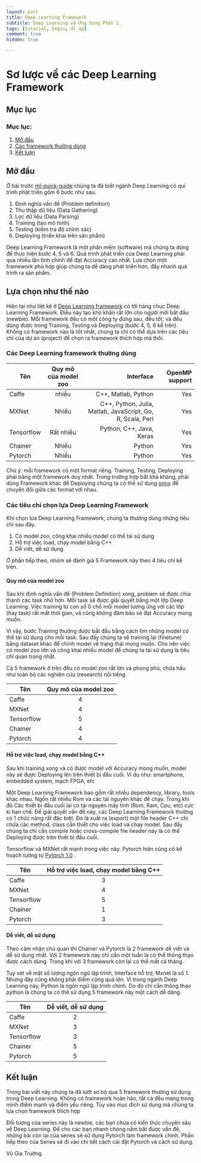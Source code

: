 ```yaml
---
layout: post
title: Deep Learning Framework
subtitle: Deep Learning và Ứng Dụng Phần 2.
tags: [tutorial, begin, dl_ap]
comment: true
hidden: true

---
```


# Sơ lược về các Deep Learning Framework

## Mục lục

### Mục lục:
1. [Mở đầu](#intro)
2. [Các framework thường dùng](#tools)
3. [Kết luận](#end)


## Mở đầu <a name="intro"></a>

Ở bài trước [ml-quick-guide](https://dlapplications.github.io/2018-06-02-ml-quick-guide/) 
chúng ta đã biết ngành Deep Learning có qui trình phát triển gồm 6 bước như sau. 

1. Định nghĩa vấn đề (Problem definition)
2. Thu thập dữ liệu (Data Gathering)
3. Lọc dữ liệu (Data Parsing)
4. Training (tạo mô hình)
5. Testing (kiểm tra độ chính xác)
6. Deploying (triển khai trên sản phẩm)

Deep Learning Framework là một phần mềm (software) mà chúng ta dùng để thực hiện bước 4, 5 và 6. Quá trình phát triển của Deep Learning phải qua nhiều lần tinh chỉnh để đạt Accuracy cao nhất. Lựa chọn một framework phù hợp giúp chúng ta dễ dàng phát triển hơn, đẩy nhanh quá trình ra sản phẩm. 

## Lựa chọn như thế nào <a name="tools"></a>

Hiện tại như liệt kê ở  [Deep Learning framework](https://en.wikipedia.org/wiki/Comparison_of_deep_learning_software) có tới hàng chục Deep Learning Framework. Điều này tạo khó khăn rất lớn cho người mới bắt đầu (newbie). Mỗi framework đều có một công ty đứng sau, đều tốt, và đều dùng được trong Training, Testing và Deploying (bước 4, 5, 6 kể trên). Không có framework nào là tốt nhất, chúng ta chỉ có thể dựa trên các tiêu chí của dự án (project) để chọn ra framework thích hợp mà thôi.

### Các Deep Learning framework thường dùng

| Tên        | Quy mô của model zoo   | Interface  | OpenMP support |
| ---------- |:-------------:| -----:     | -------:|
| Caffe       | nhiều  | C++, Matlab, Python      | Yes |
| MXNet      | Nhiều      |    C++, Python, Julia, Matlab, JavaScript, Go, R, Scala, Perl | Yes |
| Tensorflow | Rất nhiều      |    Python, C++, Java, Keras | Yes |
| Chainer    | Nhiều      |   Python    | Yes |
| Pytorch    | Nhiều      |    Python | Yes |

Chú ý: mỗi framework có một format riêng. Training, Testing, Deploying phải bằng một framework duy nhất. Trong trường hợp bất khả kháng, phải dùng Framework khác để Deploying chúng ta có thể sử dụng  [onnx](https://github.com/onnx) để chuyển đổi giữa các format với nhau. 

### Các tiêu chí chọn lựa Deep Learning Framework

Khi chọn lưa Deep Learning Framework, chúng ta thường dùng những tiêu chí sau đây.

1. Có model zoo, công khai nhiều model có thể tái sử dụng
2. Hỗ trợ việc load, chạy model bằng C++ 
3. Dễ viết, dễ sử dụng

Ở phần tiếp theo, nhóm sẽ đánh giá 5 Framework này theo 4 tiêu chí kể trên. 

#### Quy mô của model zoo 

Sau khi định nghĩa vấn đề (Problem Definition) xong, problem sẽ được chia thành các task nhỏ hơn. Mỗi task sẽ được giải quyết bằng một lớp Deep Learning. Việc training từ con số 0 chỗ mỗi model tương ứng với các lớp (hay task) rất mất thời gian, và cũng không đảm bảo sẽ đạt Accuracy mong muốn. 

Vì vậy, bước Training thường được bắt đầu bằng cách tìm những model có thể tái sử dụng cho mỗi task. Sau đấy chúng ta sẽ training lại (finetune) bằng dataset khác để chỉnh model về trạng thái mong muốn. Cho nên việc có model zoo lớn  và công khai nhiều model để chúng ta tái sử dụng là tiêu chí quan trọng nhất. 

Cả 5 framework ở trên đều có model zoo rất lớn và phong phú, chứa hầu như toàn bộ các nghiên cứu (research) nổi tiếng. 


| Tên        | Quy mô của model zoo   | 
| ---------- |:-------------:| 
| Caffe       | 4  | 
| MXNet      | 4      |  
| Tensorflow | 5      |
| Chainer    | 4      |  
| Pytorch    | 4      |   


#### Hỗ trợ việc load, chạy model bằng C++ 

Sau khi training xong và có được model với Accuracy mong muốn, model này sẽ được Deploying lên trên thiết bị đầu cuối. Ví dụ như: smartphone, embedded system, mạch FPGA,  etc 

 Một Deep Learning Framework bao gồm rất nhiều dependency, library, tools khác nhau. Ngốn rất nhiều Rom và các tài nguyên khác để chạy. Trong khi đó Các thiết bị đầu cuối lại có tài nguyên máy tính (Rom, Ram, Cpu, etc) cực kì hạn chế. Để giải quyết vấn đề này, các Deep Learning Framework thường có 1 chức năng rất đặc biệt. Đó là xuất ra (export) một file header C++ chỉ chứa các method, class cần thiết cho việc load và chạy model. Sau đấy chúng ta chỉ cần compile hoặc cross-compile file header này là có thể Deploying được trên thiết bị đầu cuối.

Tensorflow và MXNet rất mạnh trong việc này. Pytorch hiện cũng có kế hoạch tương tự [Pytorch 1.0](https://pytorch.org/2018/05/02/road-to-1.0.html) . 


| Tên        | Hỗ trợ việc load, chạy model bằng C++    | 
| ---------- |:-------------:| 
| Caffe       | 3  | 
| MXNet      | 4      |  
| Tensorflow | 5      |
| Chainer    | 1      |  
| Pytorch    | 3      |   

#### Dễ viết, dễ sử dụng

Theo cảm nhận chủ quan thì Chainer và Pytorch là 2 framework dễ viết và dễ sử dụng nhất. Với 2 framework này chỉ cần một tuần là có thể thông thạo được cách dùng. Trong khi với 3 framework còn lại có thể mất cả tháng. 

Tuy xét về mặt số lượng ngôn ngữ lập trình, Interface hỗ trợ, Mxnet là số 1. Nhưng đây cũng không phải điểm cộng quá lớn. Vì trong ngành Deep Learning này, Python là ngôn ngữ lập trình chính. Do đó chỉ cần thông thạo python là chúng ta có thể sử dụng 5 framework này một cách dễ dàng.

| Tên        | Dễ viết, dễ sử dụng   | 
| ---------- |:-------------:| 
| Caffe       | 2  | 
| MXNet      | 3      |  
| Tensorflow | 3      |
| Chainer    | 5      |  
| Pytorch    | 5      |   

## Kết luận <a name="end"></a>

Trong bài viết này chúng ta đã lướt sơ bộ qua 5 framework thường sử dụng trong Deep Learning. Không có framework hoàn hảo, tất cả đều mang trong mình điểm mạnh và điểm yếu riêng. Tùy vào mục đích sử dụng mà chúng ta lựa chọn framework thích hợp

Đối tượng của series này là newbie, các bạn chưa có kiển thức chuyên sâu về Deep Learning. Để cho các bạn nhanh chóng nắm bắt được vấn đề, những bài còn lại của series sẽ sử dụng Pytorch làm framework chính. Phần tiếp theo của Series sẽ đi vào chi tiết cách cài đặt Pytorch và cách sử dụng.

Vũ Gia Trường.

